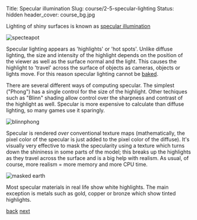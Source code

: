 Title: Specular illumination
Slug: course/2-5-specular-lighting
Status: hidden
header_cover: course_bg.jpg

Lighting of shiny surfaces is known as [specular illumination](glossary#specular)  

![specteapot](http://www.reindelsoftware.com/Documents/Mapping/images/latitude_specular_teapot.gif)

Specular lighting appears as 'highlights' or 'hot spots'.  Unlike diffuse lighting, the size and intensity of the highlight depends on the position of the viewer as well as the surface normal and the light. This causes the highlight to 'travel' across the surface of objects as cameras, objects or lights move. For this reason specular lighting cannot be [baked](glossary#bake).

There are several different ways of computing specular. The simplest ("Phong") has a single control for the size of the highlight. Other techiques such as "Blinn" shading allow control over the sharpness and contrast of the highlight as well.  Specular is more expensive to calculate than diffuse lighting, so many games use it sparingly.

![blinnphong](http://seblagarde.files.wordpress.com/2012/03/phong-blinn-compare.png)

 Specular is rendered _over_ conventional texture maps (mathematically, the pixel color of the specular is just added to the pixel color of the diffuse).  It's visually very effective to mask the specularity using a texture which turns down the shininess in some parts of the model; this breaks up the highlights as they travel across the surface and is a big help with realism.  As usual, of course, more realism = more memory and more CPU time.

![masked earth](http://www.physics.adelaide.edu.au/~pmcgee/tform/ventrio.jpg)

Most specular materials in real life show white highlights. The main exception is metals such as gold, copper or bronze which show tinted highlights.

[back](2-4-diffuse-lighting) [next](2-6-reflectivity)